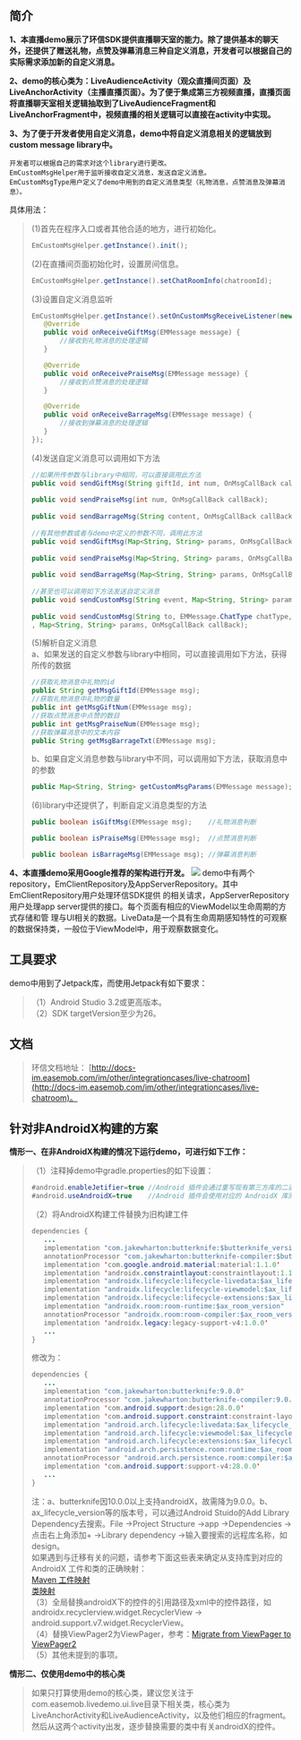## 简介 ##
**1、本直播demo展示了环信SDK提供直播聊天室的能力。除了提供基本的聊天外，还提供了赠送礼物，点赞及弹幕消息三种自定义消息，开发者可以根据自己的实际需求添加新的自定义消息。**

**2、demo的核心类为：LiveAudienceActivity（观众直播间页面）及LiveAnchorActivity（主播直播页面）。为了便于集成第三方视频直播，直播页面将直播聊天室相关逻辑抽取到了LiveAudienceFragment和LiveAnchorFragment中，视频直播的相关逻辑可以直接在activity中实现。**

**3、为了便于开发者使用自定义消息，demo中将自定义消息相关的逻辑放到custom message library中。**

    开发者可以根据自己的需求对这个library进行更改。
    EmCustomMsgHelper用于监听接收自定义消息，发送自定义消息。
    EmCustomMsgType用户定义了demo中用到的自定义消息类型（礼物消息，点赞消息及弹幕消息）。
具体用法：</br>
>(1)首先在程序入口或者其他合适的地方，进行初始化。
>```Java
>EmCustomMsgHelper.getInstance().init();
>```
>(2)在直播间页面初始化时，设置房间信息。
>```Java
>EmCustomMsgHelper.getInstance().setChatRoomInfo(chatroomId);
>```
>(3)设置自定义消息监听
>```Java
>EmCustomMsgHelper.getInstance().setOnCustomMsgReceiveListener(new OnCustomMsgReceiveListener() {
>    @Override
>    public void onReceiveGiftMsg(EMMessage message) {
>        //接收到礼物消息的处理逻辑
>    }
>
>    @Override
>    public void onReceivePraiseMsg(EMMessage message) {
>        //接收到点赞消息的处理逻辑
>    }
>
>    @Override
>    public void onReceiveBarrageMsg(EMMessage message) {
>        //接收到弹幕消息的处理逻辑
>    }
>});
>```
>(4)发送自定义消息可以调用如下方法
>```Java
>//如果所传参数与library中相同，可以直接调用此方法
>public void sendGiftMsg(String giftId, int num, OnMsgCallBack callBack);        //礼物消息
>    
>public void sendPraiseMsg(int num, OnMsgCallBack callBack);                     //点赞消息
>    
>public void sendBarrageMsg(String content, OnMsgCallBack callBack);             //弹幕消息
>    
>//有其他参数或者与demo中定义的参数不同，调用此方法
>public void sendGiftMsg(Map<String, String> params, OnMsgCallBack callBack);    //礼物消息
>    
>public void sendPraiseMsg(Map<String, String> params, OnMsgCallBack callBack);  //点赞消息
>    
>public void sendBarrageMsg(Map<String, String> params, OnMsgCallBack callBack); //弹幕消息
>    
>//甚至也可以调用如下方法发送自定义消息
>public void sendCustomMsg(String event, Map<String, String> params, OnMsgCallBack callBack);
>    
>public void sendCustomMsg(String to, EMMessage.ChatType chatType, String event
>, Map<String, String> params, OnMsgCallBack callBack);
>```
>(5)解析自定义消息</br>
>a、如果发送的自定义参数与library中相同，可以直接调用如下方法，获得所传的数据
>```Java
>//获取礼物消息中礼物的id
>public String getMsgGiftId(EMMessage msg);
>//获取礼物消息中礼物的数量
>public int getMsgGiftNum(EMMessage msg);
>//获取点赞消息中点赞的数目
>public int getMsgPraiseNum(EMMessage msg);
>//获取弹幕消息中的文本内容
>public String getMsgBarrageTxt(EMMessage msg);
>```
>b、如果自定义消息参数与library中不同，可以调用如下方法，获取消息中的参数
>```Java
>public Map<String, String> getCustomMsgParams(EMMessage message);
>```
>(6)library中还提供了，判断自定义消息类型的方法
>```Java
>public boolean isGiftMsg(EMMessage msg);    //礼物消息判断
>
>public boolean isPraiseMsg(EMMessage msg);  //点赞消息判断
>
>public boolean isBarrageMsg(EMMessage msg); //弹幕消息判断
>```
**4、本直播demo采用Google推荐的架构进行开发。**
![](https://developer.android.google.cn/topic/libraries/architecture/images/final-architecture.png)
    demo中有两个repository，EmClientRepository及AppServerRepository。其中EmClientRepository用户处理环信SDK提供     的相关请求，AppServerRepository用户处理app server提供的接口。每个页面有相应的ViewModel以生命周期的方式存储和管    理与UI相关的数据。LiveData是一个具有生命周期感知特性的可观察的数据保持类，一般位于ViewModel中，用于观察数据变化。
## 工具要求 ##
demo中用到了Jetpack库，而使用Jetpack有如下要求：
>（1）Android Studio 3.2或更高版本。</br>
>（2）SDK targetVersion至少为26。
## 文档 ##
> 环信文档地址：
> [http://docs-im.easemob.com/im/other/integrationcases/live-chatroom](http://docs-im.easemob.com/im/other/integrationcases/live-chatroom)。
## 针对非AndroidX构建的方案 ##
**情形一、在非AndroidX构建的情况下运行demo，可进行如下工作：**</br>
>（1）注释掉demo中gradle.properties的如下设置：
>```Java
>#android.enableJetifier=true //Android 插件会通过重写现有第三方库的二进制文件，自动将这些库迁移为使用 AndroidX
>#android.useAndroidX=true    //Android 插件会使用对应的 AndroidX 库而非支持库
>```
>（2）将AndroidX构建工件替换为旧构建工件
>```Java
>dependencies {
>    ...
>    implementation "com.jakewharton:butterknife:$butterknife_version"
>    annotationProcessor "com.jakewharton:butterknife-compiler:$butterknife_version"
>    implementation 'com.google.android.material:material:1.1.0'
>    implementation 'androidx.constraintlayout:constraintlayout:1.1.3'
>    implementation "androidx.lifecycle:lifecycle-livedata:$ax_lifecycle_version"
>    implementation "androidx.lifecycle:lifecycle-viewmodel:$ax_lifecycle_version"
>    implementation "androidx.lifecycle:lifecycle-extensions:$ax_lifecycle_version"
>    implementation "androidx.room:room-runtime:$ax_room_version"
>    annotationProcessor "androidx.room:room-compiler:$ax_room_version"
>    implementation 'androidx.legacy:legacy-support-v4:1.0.0'
>    ...
>}
>```
>修改为：
>```Java
>dependencies {
>    ...
>    implementation "com.jakewharton:butterknife:9.0.0"
>    annotationProcessor "com.jakewharton:butterknife-compiler:9.0.0"
>    implementation 'com.android.support:design:28.0.0'
>    implementation 'com.android.support.constraint:constraint-layout:1.1.3'
>    implementation "android.arch.lifecycle:livedata:$ax_lifecycle_version"
>    implementation "android.arch.lifecycle:viewmodel:$ax_lifecycle_version"
>    implementation "android.arch.lifecycle:extensions:$ax_lifecycle_version"
>    implementation "android.arch.persistence.room:runtime:$ax_room_version"
>    annotationProcessor "android.arch.persistence.room:compiler:$ax_room_version"
>    implementation 'com.android.support:support-v4:28.0.0'
>    ...
>}
>```
>注：a、butterknife因10.0.0以上支持androidX，故需降为9.0.0。b、ax_lifecycle_version等的版本号，可以通过Android Stuido的Add Library Dependency去搜索。File ->Project Structure ->app ->Dependencies ->点击右上角添加+ ->Library  dependency ->输入要搜索的远程库名称，如 design。</br>
>如果遇到与迁移有关的问题，请参考下面这些表来确定从支持库到对应的 AndroidX 工件和类的正确映射：</br>
>[Maven 工件映射](https://developer.android.google.cn/jetpack/androidx/migrate/artifact-mappings)</br>
>[类映射](https://developer.android.google.cn/jetpack/androidx/migrate/class-mappings)</br>
>（3）全局替换androidX下的控件的引用路径及xml中的控件路径，如androidx.recyclerview.widget.RecyclerView -> android.support.v7.widget.RecyclerView。</br>
>（4）替换ViewPager2为ViewPager，参考：[Migrate from ViewPager to ViewPager2](https://developer.android.google.cn/training/animation/vp2-migration?hl=zh_cn)</br>
>（5）其他未提到的事项。</br>

**情形二、仅使用demo中的核心类**</br>

>如果只打算使用demo的核心类，建议您关注于com.easemob.livedemo.ui.live目录下相关类，核心类为LiveAnchorActivity和LiveAudienceActivity，以及他们相应的fragment。然后从这两个activity出发，逐步替换需要的类中有关androidX的控件。

